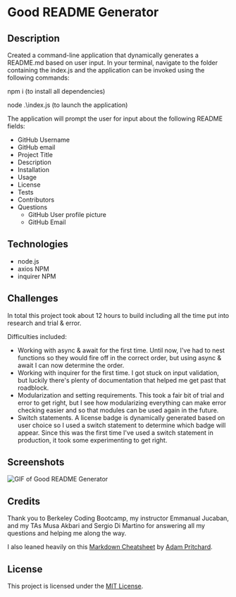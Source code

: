 # Good README Generator

## Description
Created a command-line application that dynamically generates a README.md based on user input. In your terminal, navigate to the folder containing the index.js and the application can be invoked using the following commands:

npm i (to install all dependencies)

node .\index.js (to launch the application)

The application will prompt the user for input about the following README fields:

* GitHub Username
* GitHub email
* Project Title
* Description
* Installation
* Usage
* License
* Tests
* Contributors
* Questions
    * GitHub User profile picture
    * GitHub Email


## Technologies

* node.js
* axios NPM
* inquirer NPM

## Challenges

In total this project took about 12 hours to build including all the time put into research and trial & error.

Difficulties included:

* Working with async & await for the first time. Until now, I've had to nest functions so they would fire off in the correct order, but using async & await I can now determine the order.
* Working with inquirer for the first time. I got stuck on input validation, but luckily there's plenty of documentation that helped me get past that roadblock.
* Modularization and setting requirements. This took a fair bit of trial and error to get right, but I see how modularizing everything can make error checking easier and so that modules can be used again in the future.
* Switch statements. A license badge is dynamically generated based on user choice so I used a switch statement to determine which badge will appear. Since this was the first time I've used a switch statement in production, it took some experimenting to get right.


## Screenshots

![GIF of Good README Generator](https://github.com/emmbra/homeworkWeek9/blob/master/assets/img/Homework%20Week%209%20-%20App%20Demo.gif)

## Credits

Thank you to Berkeley Coding Bootcamp, my instructor Emmanual Jucaban, and my TAs Musa Akbari and Sergio Di Martino for answering all my questions and helping me along the way.

I also leaned heavily on this [Markdown Cheatsheet](https://github.com/adam-p/markdown-here/wiki/Markdown-Cheatsheet) by [Adam Pritchard](https://github.com/adam-p).

## License

This project is licensed under the [MIT License](https://choosealicense.com/licenses/mit).